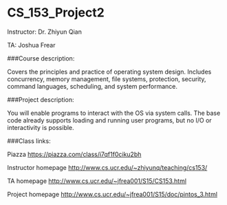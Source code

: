 # CS_153_Project2

Instructor: Dr. Zhiyun Qian

TA: Joshua Frear

###Course description:

Covers the principles and practice of operating system design. Includes concurrency, memory management, file systems, protection, security, command languages, scheduling, and system performance. 

###Project description:

You will enable programs to interact with the OS via system calls. The base code already supports loading and running user programs, but no I/O or interactivity is possible. 

###Class links:

Piazza									https://piazza.com/class/i7qf1f0ciku2bh 

Instructor homepage			http://www.cs.ucr.edu/~zhiyunq/teaching/cs153/ 

TA homepage							http://www.cs.ucr.edu/~jfrea001/S15/CS153.html

Project homepage				http://www.cs.ucr.edu/~jfrea001/S15/doc/pintos_3.html
